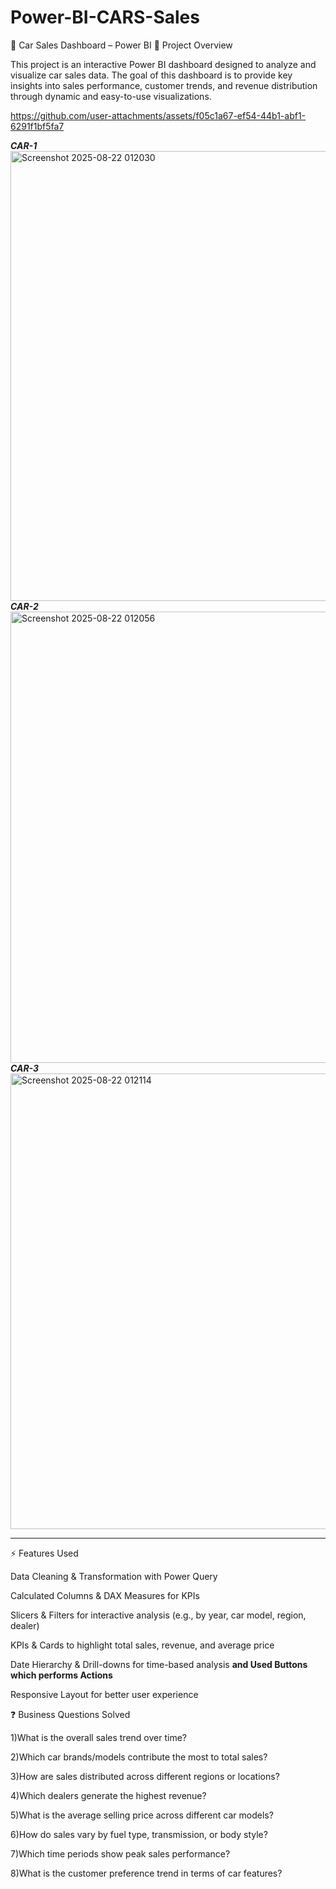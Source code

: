 # Power-BI-CARS-Sales
🚗 Car Sales Dashboard – Power BI
📌 Project Overview

This project is an interactive Power BI dashboard designed to analyze and visualize car sales data. The goal of this dashboard is to provide key insights into sales performance, customer trends, and revenue distribution through dynamic and easy-to-use visualizations.



https://github.com/user-attachments/assets/f05c1a67-ef54-44b1-abf1-6291f1bf5fa7





*****************************************CAR-1*****************************************                                          
<img width="1302" height="720" alt="Screenshot 2025-08-22 012030" src="https://github.com/user-attachments/assets/40176bab-212b-41cc-8daa-cfed2ede0f8b" />
*****************************************CAR-2*****************************************
<img width="1301" height="722" alt="Screenshot 2025-08-22 012056" src="https://github.com/user-attachments/assets/af66657c-b2a8-4d68-af1e-e0def061e567" />
*****************************************CAR-3*****************************************
<img width="1299" height="729" alt="Screenshot 2025-08-22 012114" src="https://github.com/user-attachments/assets/8cd7d383-edee-4d2b-8881-3ad754235610" />
***************************************************************************************************************


⚡ Features Used

Data Cleaning & Transformation with Power Query

Calculated Columns & DAX Measures for KPIs

Slicers & Filters for interactive analysis (e.g., by year, car model, region, dealer)

KPIs & Cards to highlight total sales, revenue, and average price

Date Hierarchy & Drill-downs for time-based analysis **and Used Buttons which performs Actions**

Responsive Layout for better user experience

❓ Business Questions Solved

1)What is the overall sales trend over time?

2)Which car brands/models contribute the most to total sales?

3)How are sales distributed across different regions or locations?

4)Which dealers generate the highest revenue?

5)What is the average selling price across different car models?

6)How do sales vary by fuel type, transmission, or body style?

7)Which time periods show peak sales performance?

8)What is the customer preference trend in terms of car features?
